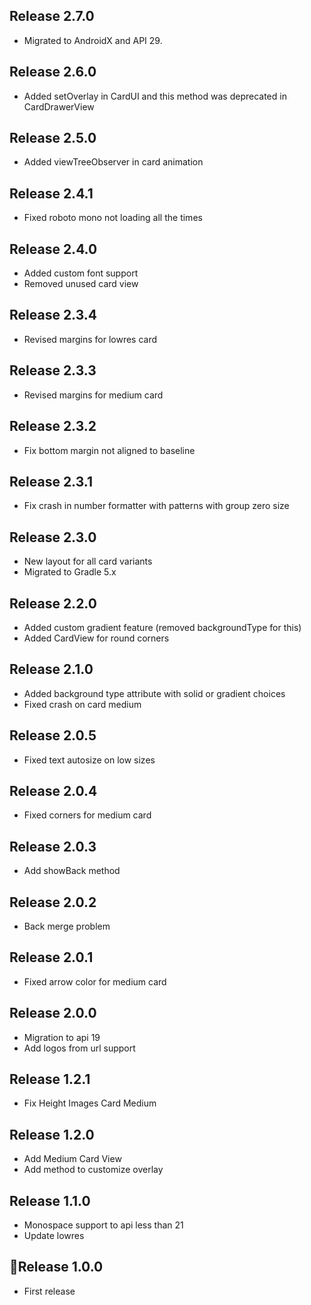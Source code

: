 ## Release 2.7.0
* Migrated to AndroidX and API 29.

## Release 2.6.0
* Added setOverlay in CardUI and this method was deprecated in CardDrawerView

## Release 2.5.0
* Added viewTreeObserver in card animation

## Release 2.4.1
* Fixed roboto mono not loading all the times

## Release 2.4.0
* Added custom font support
* Removed unused card view

## Release 2.3.4
* Revised margins for lowres card

## Release 2.3.3
* Revised margins for medium card

## Release 2.3.2
* Fix bottom margin not aligned to baseline

## Release 2.3.1
* Fix crash in number formatter with patterns with group zero size

## Release 2.3.0
* New layout for all card variants
* Migrated to Gradle 5.x

## Release 2.2.0
* Added custom gradient feature (removed backgroundType for this)
* Added CardView for round corners

## Release 2.1.0
* Added background type attribute with solid or gradient choices
* Fixed crash on card medium

## Release 2.0.5
* Fixed text autosize on low sizes

## Release 2.0.4
* Fixed corners for medium card

## Release 2.0.3
* Add showBack method

## Release 2.0.2
* Back merge problem

## Release 2.0.1
* Fixed arrow color for medium card

## Release 2.0.0
* Migration to api 19
* Add logos from url support

## Release 1.2.1
* Fix Height Images Card Medium

## Release 1.2.0
* Add Medium Card View
* Add method to customize overlay

## Release 1.1.0
* Monospace support to api less than 21
* Update lowres

## 🚀Release 1.0.0
* First release
